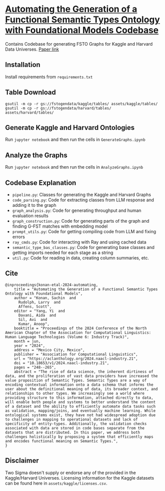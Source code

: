 # [Automating the Generation of a Functional Semantic Types Ontology with Foundational Models Codebase](https://aclanthology.org/2024.naacl-industry.21)

Contains Codebase for generating FSTO Graphs for Kaggle and Harvard Data Universes. [Paper link](https://aclanthology.org/2024.naacl-industry.21.pdf) 

## Installation
Install requirements from `requirements.txt`

## Table Download
```
gsutil -m cp -r gs://fstogendata/kaggle/tables/ assets/kaggle/tables/
gsutil -m cp -r gs://fstogendata/harvard/tables/ assets/harvard/tables/
```

## Generate Kaggle and Harvard Ontologies
Run `jupyter notebook` and then run the cells in `GenerateGraphs.ipynb`

## Analyze the Graphs
Run `jupyter notebook` and then run the cells in `AnalyzeGraphs.ipynb`

## Codebase Explanation
- `pipeline.py`: Classes for generating the Kaggle and Harvard Graphs
- `code_parsing.py`: Code for extracting classes from LLM response and adding it to the graph
- `graph_analysis.py`: Code for generating throughput and human evaluation results
- `graph_construction.py`: Code for generating parts of the graph and finding G-FST matches with embedding model
- `prompt_utils.py`: Code for getting compiling code from LLM and fixing errors
- `ray_cmds.py`: Code for interacting with Ray and using cached data
- `semantic_type_bas_classes.py`: Code for generating base classes and getting imports needed for each stage as a string
- `util.py`: Code for reading in data, creating column summaries, etc.

## Cite

```
@inproceedings{konan-etal-2024-automating,
    title = "Automating the Generation of a Functional Semantic Types Ontology with Foundational Models",
    author = "Konan, Sachin  and
      Rudolph, Larry  and
      Affens, Scott",
    editor = "Yang, Yi  and
      Davani, Aida  and
      Sil, Avi  and
      Kumar, Anoop",
    booktitle = "Proceedings of the 2024 Conference of the North American Chapter of the Association for Computational Linguistics: Human Language Technologies (Volume 6: Industry Track)",
    month = jun,
    year = "2024",
    address = "Mexico City, Mexico",
    publisher = "Association for Computational Linguistics",
    url = "https://aclanthology.org/2024.naacl-industry.21",
    doi = "10.18653/v1/2024.naacl-industry.21",
    pages = "248--265",
    abstract = "The rise of data science, the inherent dirtiness of data, and the proliferation of vast data providers have increased the value proposition of Semantic Types. Semantic Types are a way of encoding contextual information onto a data schema that informs the user about the definitional meaning of data, its broader context, and relationships to other types. We increasingly see a world where providing structure to this information, attached directly to data, will enable both people and systems to better understand the content of a dataset and the ability to efficiently automate data tasks such as validation, mapping/joins, and eventually machine learning. While ontological systems exist, they have not had widespread adoption due to challenges in mapping to operational datasets and lack of specificity of entity-types. Additionally, the validation checks associated with data are stored in code bases separate from the datasets that are distributed. In this paper, we address both challenges holistically by proposing a system that efficiently maps and encodes functional meaning on Semantic Types.",
}
```
## Disclaimer

Two Sigma doesn't supply or endorse any of the provided in the Kaggle/Harvard Universes. Licensing information for the 
Kaggle datasets can be found here in `assets/kaggle/licenses.csv`.
